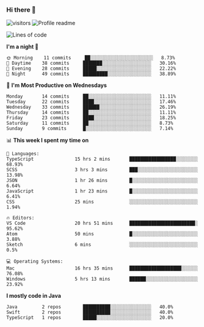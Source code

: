 ### Hi there 👋  
![visitors](https://visitor-badge.laobi.icu/badge?page_id=leverglowh) ![Profile readme](https://github.com/leverglowh/leverglowh/workflows/Profile%20readme/badge.svg?branch=master)

<!--START_SECTION:waka-->
![Lines of code](https://img.shields.io/badge/From%20Hello%20World%20I've%20written-747.88K%20Lines%20of%20code-blue)

**I'm a night 🦉** 

```text
🌞 Morning    11 commits     ██░░░░░░░░░░░░░░░░░░░░░░░   8.73% 
🌆 Daytime    38 commits     ███████░░░░░░░░░░░░░░░░░░   30.16% 
🌃 Evening    28 commits     █████░░░░░░░░░░░░░░░░░░░░   22.22% 
🌙 Night      49 commits     █████████░░░░░░░░░░░░░░░░   38.89%

```
📅 **I'm Most Productive on Wednesdays** 

```text
Monday       14 commits     ██░░░░░░░░░░░░░░░░░░░░░░░   11.11% 
Tuesday      22 commits     ████░░░░░░░░░░░░░░░░░░░░░   17.46% 
Wednesday    33 commits     ██████░░░░░░░░░░░░░░░░░░░   26.19% 
Thursday     14 commits     ██░░░░░░░░░░░░░░░░░░░░░░░   11.11% 
Friday       23 commits     ████░░░░░░░░░░░░░░░░░░░░░   18.25% 
Saturday     11 commits     ██░░░░░░░░░░░░░░░░░░░░░░░   8.73% 
Sunday       9 commits      █░░░░░░░░░░░░░░░░░░░░░░░░   7.14%

```


📊 **This week I spent my time on** 

```text
💬 Languages: 
TypeScript               15 hrs 2 mins       █████████████████░░░░░░░░   68.93% 
SCSS                     3 hrs 3 mins        ███░░░░░░░░░░░░░░░░░░░░░░   13.98% 
JSON                     1 hr 26 mins        █░░░░░░░░░░░░░░░░░░░░░░░░   6.64% 
JavaScript               1 hr 23 mins        █░░░░░░░░░░░░░░░░░░░░░░░░   6.41% 
CSS                      25 mins             ░░░░░░░░░░░░░░░░░░░░░░░░░   1.94%

🔥 Editors: 
VS Code                  20 hrs 51 mins      ████████████████████████░   95.62% 
Atom                     50 mins             █░░░░░░░░░░░░░░░░░░░░░░░░   3.88% 
Sketch                   6 mins              ░░░░░░░░░░░░░░░░░░░░░░░░░   0.5%

💻 Operating Systems: 
Mac                      16 hrs 35 mins      ███████████████████░░░░░░   76.08% 
Windows                  5 hrs 13 mins       ██████░░░░░░░░░░░░░░░░░░░   23.92%

```

**I mostly code in Java** 

```text
Java         2 repos        ██████████░░░░░░░░░░░░░░░   40.0% 
Swift        2 repos        ██████████░░░░░░░░░░░░░░░   40.0% 
TypeScript   1 repos        █████░░░░░░░░░░░░░░░░░░░░   20.0%

```



<!--END_SECTION:waka-->
